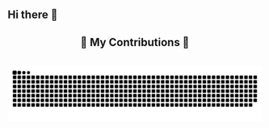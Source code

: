 ## Hi there 👋

<div align="center">
  <h2>🐍 My Contributions 🐍</h2>
  <br>
  <img alt="snake eating my contributions" src="https://raw.githubusercontent.com/Abhijeettttttt/Abhijeettttttt/output/github-contribution-grid-snake.svg" />
  <br/>
</div>
